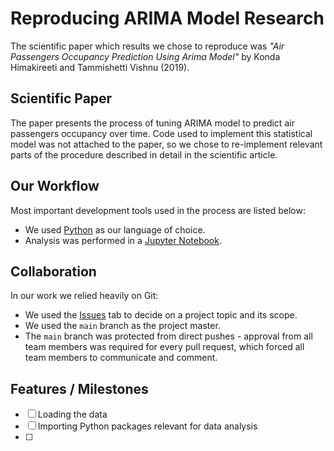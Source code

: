 # Reproducing ARIMA Model Research

The scientific paper which results we chose to reproduce was _"Air Passengers Occupancy Prediction Using Arima Model"_ by Konda Himakireeti and Tammishetti Vishnu (2019). 

## Scientific Paper

The paper presents the process of tuning ARIMA model to predict air passengers occupancy over time. Code used to implement this statistical model was not attached to the paper, so we chose to re-implement relevant parts of the procedure described in detail in the scientific article.

## Our Workflow

Most important development tools used in the process are listed below:

* We used [Python](https://www.python.org/) as our language of choice.
* Analysis was performed in a [Jupyter Notebook](https://jupyter.org/). 

## Collaboration

In our work we relied heavily on Git:

* We used the [Issues](https://github.com/Staneesh/Repro2023/issues) tab to decide on a project topic and its scope.
* We used the `main` branch as the project master.
* The `main` branch was protected from direct pushes - approval from all team members was required for every pull request, which forced all team members to communicate and comment.  

## Features / Milestones

- [ ] Loading the data
- [ ] Importing Python packages relevant for data analysis
- [ ]